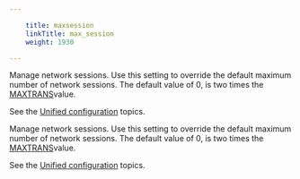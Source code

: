 ```yaml
---

    title: maxsession
    linkTitle: max_session
    weight: 1930

---
```

Manage network sessions. Use this setting to override the default maximum number of network sessions. The default value of 0, is two times the [MAXTRANS](../maxtrans)value.

See the [Unified configuration](../../../../admin_intro/uconf) topics.

Manage network sessions. Use this setting to override the default maximum number of network sessions. The default value of 0, is two times the [MAXTRANS](../maxtrans)value.

See the [Unified configuration](../../../../admin_intro/uconf) topics.

 
